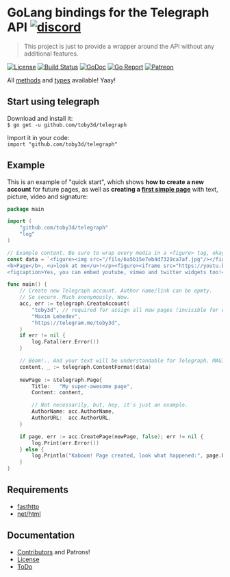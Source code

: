 # GoLang bindings for the Telegraph API [![discord](https://discordapp.com/api/guilds/208605007744860163/widget.png)](https://discord.gg/fM4QqmA)
> This project is just to provide a wrapper around the API without any additional features.

[![License](https://img.shields.io/npm/l/express.svg?maxAge=2592000)](LICENSE.md)
[![Build Status](https://travis-ci.org/toby3d/telegraph.svg)](https://travis-ci.org/toby3d/telegraph)
[![GoDoc](https://godoc.org/github.com/toby3d/telegraph?status.svg)](https://godoc.org/github.com/toby3d/telegraph)
[![Go Report](https://goreportcard.com/badge/github.com/toby3d/telegraph)](https://goreportcard.com/report/github.com/toby3d/telegraph)
[![Patreon](https://img.shields.io/badge/support-patreon-E6461A.svg?maxAge=2592000)](https://www.patreon.com/toby3d)

All [methods](http://telegra.ph/api#Available-methods) and [types](http://telegra.ph/api#Available-types) available! Yaay!

## Start using telegraph
Download and install it:  
`$ go get -u github.com/toby3d/telegraph`

Import it in your code:  
`import "github.com/toby3d/telegraph"`

## Example
This is an example of "quick start", which shows **how to create a new account** for future pages, as well as **creating a [first simple page](http://telegra.ph/My-super-awesome-page-12-25)** with text, picture, video and signature:
```go
package main

import (
    "github.com/toby3d/telegraph"
    "log"
)

// Example content. Be sure to wrap every media in a <figure> tag, okay? Be easy, bro.
const data = `<figure><img src="/file/6a5b15e7eb4d7329ca7af.jpg"/></figure><p><i>Hello</i>, my name is
<b>Page</b>, <u>look at me</u>!</p><figure><iframe src="https://youtu.be/fzQ6gRAEoy0"></iframe>
<figcaption>Yes, you can embed youtube, vimeo and twitter widgets too!</figcaption></figure>`

func main() {
    // Create new Telegraph account. Author name/link can be epmty.
    // So secure. Much anonymously. Wow.
    acc, err := telegraph.CreateAccount(
        "toby3d", // required for assign all new pages (invisible for others)
        "Maxim Lebedev",
        "https://telegram.me/toby3d",
    )
    if err != nil {
        log.Fatal(err.Error())
    }

    // Boom!.. And your text will be understandable for Telegraph. MAGIC.
    content, _ := telegraph.ContentFormat(data)
    
    newPage := &telegraph.Page{
        Title:   "My super-awesome page",
        Content: content,

        // Not necessarily, but, hey, it's just an example.
        AuthorName: acc.AuthorName,
        AuthorURL:  acc.AuthorURL,
    }

    if page, err := acc.CreatePage(newPage, false); err != nil {
        log.Print(err.Error())
    } else {
        log.Println("Kaboom! Page created, look what happened:", page.URL)
    }
}
```

## Requirements
- [fasthttp](https://github.com/valyala/fasthttp)
- [net/html](https://golang.org/x/net/html)

## Documentation
- [Contributors](CONTRIBUTORS.md) and Patrons!
- [License](LICENSE.md)
- [ToDo](https://github.com/toby3d/telegraph/projects/1)